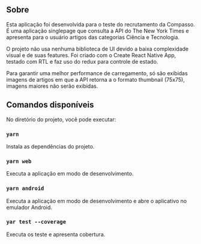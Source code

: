 ## Sobre

Esta aplicação foi desenvolvida para o teste do recrutamento da Compasso. É uma aplicação singlepage que consulta a API do The New York Times e apresenta para o usuário artigos das categorias Ciência e Tecnologia.

O projeto não usa nenhuma biblioteca de UI devido a baixa complexidade visual e de suas features. Foi criado com o Create React Native App, testado com RTL e faz uso do redux para controle de estado.

Para garantir uma melhor performance de carregamento, só são exibidas imagens de artigos em que a API retorna a o formato thumbnail (75x75), imagens maiores não serão exibidas.

## Comandos disponíveis

No diretório do projeto, você pode executar:

### `yarn`

Instala as dependências do projeto.

### `yarn web`

Executa a aplicação em modo de desenvolvimento.<br />

### `yarn android`

Executa a aplicação em modo de desenvolvimento e abre o aplicativo no emulador Android.

### `yar test --coverage`

Executa os teste e apresenta cobertura.<br />